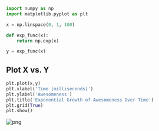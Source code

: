 ```python
import numpy as np
import matplotlib.pyplot as plt
```


```python
x = np.linspace(0, 1, 100)
```


```python
def exp_func(x):
    return np.exp(x)
```


```python
y = exp_func(x)
```

## Plot X vs. Y


```python
plt.plot(x,y)
plt.xlabel('Time [milliseconds]')
plt.ylabel('Awesomeness')
plt.title('Exponential Growth of Awesomeness Over Time')
plt.grid(True)
plt.show()
```


    
![png](output_5_0.png)
    



```python

```
